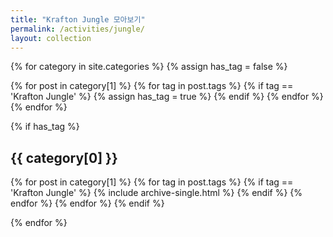 ```yaml
---
title: "Krafton Jungle 모아보기"
permalink: /activities/jungle/
layout: collection
---
```


{% for category in site.categories %}
  {% assign has_tag = false %}

  {% for post in category[1] %}
    {% for tag in post.tags %}
      {% if tag == 'Krafton Jungle' %}
        {% assign has_tag = true %}
      {% endif %}
    {% endfor %}
  {% endfor %}

  {% if has_tag %}
<h2>{{ category[0] }}</h2>
    {% for post in category[1] %}
      {% for tag in post.tags %}
        {% if tag == 'Krafton Jungle' %}
          {% include archive-single.html %}
        {% endif %}
      {% endfor %}
    {% endfor %}
  {% endif %}

{% endfor %}


